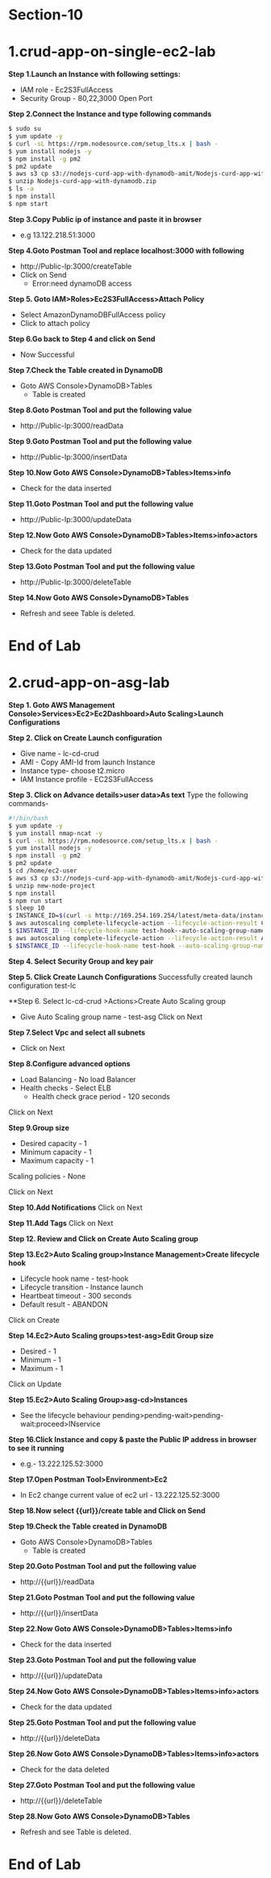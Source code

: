 # Section-10

# 1.crud-app-on-single-ec2-lab

**Step 1.Launch an Instance with following settings:**
- IAM role - Ec2S3FullAccess
- Security Group - 80,22,3000 Open Port 

**Step 2.Connect the Instance and type following commands**
```sh
$ sudo su 
$ yum update -y
$ curl -sL https://rpm.nodesource.com/setup_lts.x | bash - 
$ yum install nodejs -y
$ npm install -g pm2
$ pm2 update
$ aws s3 cp s3://nodejs-curd-app-with-dynamodb-amit/Nodejs-curd-app-with-.zip .
$ unzip Nodejs-curd-app-with-dynamodb.zip
$ ls -a
$ npm install
$ npm start
```
**Step 3.Copy Public ip of instance and paste it in browser**
- e.g 13.122.218.51:3000

**Step 4.Goto Postman Tool and replace localhost:3000 with following**
- http://Public-Ip:3000/createTable
- Click on Send
  - Error:need dynamoDB access

**Step 5. Goto IAM>Roles>Ec2S3FullAccess>Attach Policy**
- Select AmazonDynamoDBFullAccess policy
- Click to attach policy

**Step 6.Go back to Step 4 and click on Send**
- Now Successful

**Step 7.Check the Table created in DynamoDB**
- Goto AWS Console>DynamoDB>Tables
  - Table is created

**Step 8.Goto Postman Tool and put the following value**
- http://Public-Ip:3000/readData

**Step 9.Goto Postman Tool and put the following value**
- http://Public-Ip:3000/insertData

**Step 10.Now Goto AWS Console>DynamoDB>Tables>Items>info**
- Check for the data inserted

**Step 11.Goto Postman Tool and put the following value**
- http://Public-Ip:3000/updateData

**Step 12.Now Goto AWS Console>DynamoDB>Tables>Items>info>actors**
- Check for the data updated

**Step 13.Goto Postman Tool and put the following value**
- http://Public-Ip:3000/deleteTable

**Step 14.Now Goto AWS Console>DynamoDB>Tables**
- Refresh and seee Table is deleted.

# End of Lab


# 2.crud-app-on-asg-lab

**Step 1. Goto AWS Management Console>Services>Ec2>Ec2Dashboard>Auto Scaling>Launch Configurations**

**Step 2. Click on Create Launch configuration**
- Give name - lc-cd-crud
- AMI - Copy AMI-Id from launch Instance 
- Instance type- choose t2.micro
- IAM Instance profile - EC2S3FullAccess

**Step 3. Click on Advance details>user data>As text**
Type the following commands-
```sh
#!/bin/bash
$ yum update -y
$ yum install nmap-ncat -y
$ curl -sL https://rpm.nodesource.com/setup_lts.x | bash -
$ yum install nodejs -y
$ npm install -g pm2
$ pm2 update
$ cd /home/ec2-user
$ aws s3 cp s3://nodejs-curd-app-with-dynamodb-amit/Nodejs-curd-app-with-dynamodb.zip
$ unzip new-node-project
$ npm install
$ npm run start
$ sleep 10
$ INSTANCE_ID=$(curl -s http://169.254.169.254/latest/meta-data/instance-id)
$ aws autoscaling complete-lifecycle-action --lifecycle-action-result CONTINUE --instance-id
$ $INSTANCE_ID --lifecycle-hook-name test-hook--auto-scaling-group-name test-asg --region ap-south-1 || \
$ aws autoscaling complete-lifecycle-action --lifecycle-action-result ABANDON --instance-id
$ $INSTANCE_ID --lifecycle-hook-name test-hook --auto-scaling-group-name test-asg --region ap-south-1
```
**Step 4. Select Security Group and key pair**

**Step 5. Click Create Launch Configurations**
Successfully created launch configuration test-lc

**Step 6. Select lc-cd-crud >Actions>Create Auto Scaling group
- Give Auto Scaling group name - test-asg
Click on Next

**Step 7.Select Vpc and select all subnets**
- Click on Next

**Step 8.Configure advanced options**
- Load Balancing - No load Balancer
- Health checks - Select ELB 
  - Health check grace period - 120 seconds

Click on Next

**Step 9.Group size**
- Desired capacity - 1
- Minimum capacity - 1
- Maximum capacity - 1

Scaling policies - None

Click on Next

**Step 10.Add Notifications**
Click on Next

**Step 11.Add Tags**
Click on Next

**Step 12. Review and Click on Create Auto Scaling group**

**Step 13.Ec2>Auto Scaling group>Instance Management>Create lifecycle hook**
- Lifecycle hook name - test-hook
- Lifecycle transition - Instance launch
- Heartbeat timeout - 300 seconds
- Default result - ABANDON

Click on Create

**Step 14.Ec2>Auto Scaling groups>test-asg>Edit Group size**
- Desired - 1
- Minimum - 1
- Maximum - 1

Click on Update

**Step 15.Ec2>Auto Scaling Group>asg-cd>Instances**
- See the lifecycle behaviour pending>pending-wait>pending-wait:proceed>INservice

**Step 16.Click Instance and copy & paste the Public IP address in browser to see it running**
- e.g.- 13.222.125.52:3000

**Step 17.Open Postman Tool>Environment>Ec2**
- In Ec2 change current value of ec2 url - 13.222.125.52:3000

**Step 18.Now select {{url}}/create table and Click on Send**

**Step 19.Check the Table created in DynamoDB**
- Goto AWS Console>DynamoDB>Tables
  - Table is created

**Step 20.Goto Postman Tool and put the following value**
- http://{{url}}/readData

**Step 21.Goto Postman Tool and put the following value**
- http://{{url}}/insertData

**Step 22.Now Goto AWS Console>DynamoDB>Tables>Items>info**
- Check for the data inserted

**Step 23.Goto Postman Tool and put the following value**
- http://{{url}}/updateData

**Step 24.Now Goto AWS Console>DynamoDB>Tables>Items>info>actors**
- Check for the data updated

**Step 25.Goto Postman Tool and put the following value**
- http://{{url}}/deleteData

**Step 26.Now Goto AWS Console>DynamoDB>Tables>Items>info>actors**
- Check for the data deleted

**Step 27.Goto Postman Tool and put the following value**
- http://{{url}}/deleteTable

**Step 28.Now Goto AWS Console>DynamoDB>Tables**
- Refresh and see Table is deleted.

# End of Lab


